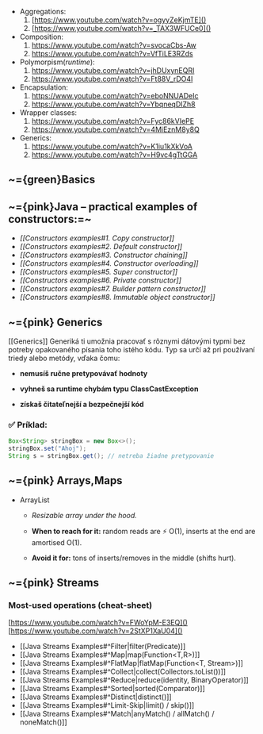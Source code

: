 - Aggregations:
	1. [https://www.youtube.com/watch?v=ogyyZeKjmTE]()
	2. [https://www.youtube.com/watch?v=_TAX3WFUCe0]()
- Composition:
	1. https://www.youtube.com/watch?v=svocaCbs-Aw
	2. https://www.youtube.com/watch?v=VfTiLE3RZds
- Polymorpism(*runtime*):
	1. https://www.youtube.com/watch?v=jhDUxynEQRI
	2. https://www.youtube.com/watch?v=Ft88V_rDO4I
- Encapsulation:
	1. https://www.youtube.com/watch?v=eboNNUADeIc
	2. https://www.youtube.com/watch?v=YbqneqDIZh8
- Wrapper classes:
	1. https://www.youtube.com/watch?v=Fyc86kVIePE
	2. https://www.youtube.com/watch?v=4MiEznM8y8Q
- Generics:
	1. https://www.youtube.com/watch?v=K1iu1kXkVoA
	2. https://www.youtube.com/watch?v=H9vc4gTtGGA



## ~={green}Basics

## ~={pink}Java – practical examples of constructors:=~

- *[[Constructors examples#1. Copy constructor]]*
- *[[Constructors examples#2. Default constructor]]*
- *[[Constructors examples#3. Constructor chaining]]*
- *[[Constructors examples#4. Constructor overloading]]*
- *[[Constructors examples#5. Super constructor]]*
- *[[Constructors examples#6. Private constructor]]*
- *[[Constructors examples#7. Builder pattern constructor]]*
- *[[Constructors examples#8. Immutable object constructor]]*

## ~={pink} Generics

[[Generics]] 
   Generiká ti umožnia pracovať s rôznymi dátovými typmi bez potreby opakovaného písania toho istého kódu. Typ sa určí až pri používaní triedy alebo metódy, vďaka čomu:

- **nemusíš ručne pretypovávať hodnoty**
    
- **vyhneš sa runtime chybám typu ClassCastException**
    
- **získaš čitateľnejší a bezpečnejší kód**
    

### ✅ Príklad:

```java
Box<String> stringBox = new Box<>();
stringBox.set("Ahoj");
String s = stringBox.get(); // netreba žiadne pretypovanie
```



## ~={pink} Arrays,Maps

- ArrayList
	- _Resizable array under the hood._

	- **When to reach for it:** random reads are ⚡ O(1), inserts at the end are amortised O(1).
	- **Avoid it for:** tons of inserts/removes in the middle (shifts hurt).


## ~={pink} Streams

### Most-used operations (cheat-sheet)
[https://www.youtube.com/watch?v=FWoYpM-E3EQ]()
[https://www.youtube.com/watch?v=2StXP1XaU04]()

* [[Java Streams Examples#^Filter|filter(Predicate<T>)]]
* [[Java Streams Examples#^Map|map(Function<T,R>)]]
* [[Java Streams Examples#^FlatMap|flatMap(Function<T, Stream<R>>)]]
* [[Java Streams Examples#^Collect|collect(Collectors.toList())]]
* [[Java Streams Examples#^Reduce|reduce(identity, BinaryOperator)]]
* [[Java Streams Examples#^Sorted|sorted(Comparator)]]
* [[Java Streams Examples#^Distinct|distinct()]]
* [[Java Streams Examples#^Limit-Skip|limit() / skip()]]
* [[Java Streams Examples#^Match|anyMatch() / allMatch() / noneMatch()]]


